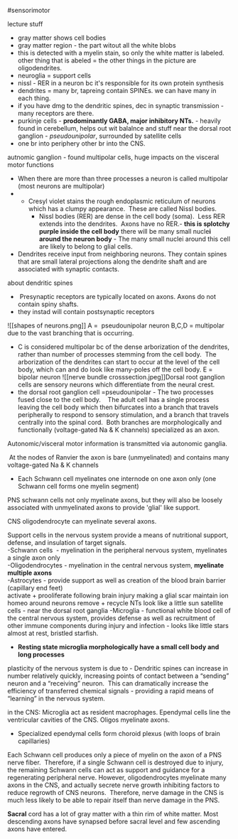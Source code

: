 #sensorimotor 

lecture stuff
- gray matter shows cell bodies
- gray matter region - the part witout all the white blobs
- this is detected with a myelin stain, so only the white matter is labeled. other thing that is abeled = the other things in the picture are oligodendrites. 
- neuroglia = support cells 
- nissl - RER in a neuron bc it's responsible for its own protein synthesis 
- dendrites = many br, tapreing contain SPINEs. we can have many in each thing. 
- if you have dmg to the dendritic spines, dec in synaptic transmission - many receptors are there. 
- purkinje cells - **prodominantly GABA, major inhibitory NTs.** - heavily found in cerebellum, helps out wit balalnce and stuff
near the dorsal root ganglion - *pseudounipolar*, surrounded by satellite cells 
- one br into periphery other br into the CNS. 

autnomic ganglion - found multipolar cells, huge impacts on the visceral motor functions 

- When there are more than three processes a neuron is called multipolar (most neurons are multipolar)
- - Cresyl violet stains the rough endoplasmic reticulum of neurons which has a clumpy appearance.  These are called Nissl bodies.
	- Nissl bodies (RER) are dense in the cell body (soma).  Less RER extends into the dendrites.  Axons have no RER.- **this is splotchy purple inside the cell body**
	there will be many small nucle**i around the neuron body** - The many small nuclei around this cell are likely to belong to glial cells.
- Dendrites receive input from neighboring neurons. They contain spines that are small lateral projections along the dendrite shaft and are associated with synaptic contacts.

about dendritic spines
-  Presynaptic receptors are typically located on axons. Axons do not contain spiny shafts.
- they instad will contain postsynaptic receptors 

![[shapes of neurons.png]]
A =  pseudounipolar neuron
B,C,D = multipolar due to the vast branching that is occurring.  
- C is considered multipolar bc of the dense arborization of the dendrites, rather than number of processes stemming from the cell body.  The arborization of the dendrites can start to occur at the level of the cell body, which can and do look like many-poles off the cell body.
E = bipolar neuron
![[nerve bundle crosssection.jpeg]]Dorsal root ganglion cells are sensory neurons which differentiate from the neural crest.
- the dorsal root ganglion cell =pseudounipolar - The two processes fused close to the cell body.    The adult cell has a single process leaving the cell body which then bifurcates into a branch that travels peripherally to respond to sensory stimulation, and a branch that travels centrally into the spinal cord.  Both branches are morphologically and functionally (voltage-gated Na & K channels) specialized as an axon.

Autonomic/visceral motor information is transmitted via autonomic ganglia.

 At the nodes of Ranvier the axon is bare (unmyelinated) and contains many voltage-gated Na & K channels
-  Each Schwann cell myelinates one internode on one axon only (one Schwann cell forms one myelin segment)

PNS schwann cells not only myelinate axons, but they will also be loosely associated with unmyelinated axons to provide 'glial' like support.

CNS oligodendrocyte can myelinate several axons.

Support cells in the nervous system provide a means of nutritional support, defense, and insulation of target signals.  
-Schwann cells  - myelination in the peripheral nervous system, myelinates a single axon only  
-Oligodendrocytes - myelination in the central nervous system, **myelinate multiple axons**  
-Astrocytes - provide support as well as creation of the blood brain barrier (capillary end feet)  
	activate + prooliferate following brain injury making a glial scar
	maintain ion homeo around neurons 
	remove + recycle NTs
	look like a little sun 
satellite cells - near the dorsal root ganglia
-Microglia - functional white blood cell of the central nervous system, provides defense as well as recruitment of other immune components during injury and infection - looks like little stars almost at rest, bristled starfish. 
- **Resting state microglia morphologically have a small cell body and long processes**

plasticity of the nervous system is due to - Dendritic spines can increase in number relatively quickly, increasing points of contact between a “sending” neuron and a “receiving” neuron.  This can dramatically increase the efficiency of transferred chemical signals - providing a rapid means of “learning” in the nervous system.


in the CNS: Microglia act as resident macrophages. Ependymal cells line the ventricular cavities of the CNS. Oligos myelinate axons.


- Specialized ependymal cells form choroid plexus (with loops of brain capillaries)

Each Schwann cell produces only a piece of myelin on the axon of a PNS nerve fiber.  Therefore, if a single Schwann cell is destroyed due to injury, the remaining Schwann cells can act as support and guidance for a regenerating peripheral nerve. 
However, oligodendrocytes myelinate many axons in the CNS, and actually secrete nerve growth inhibiting factors to reduce regrowth of CNS neurons.  Therefore, nerve damage in the CNS is much less likely to be able to repair itself than nerve damage in the PNS.



**Sacral** cord has a lot of gray matter with a thin rim of white matter. Most descending axons have synapsed before sacral level and few ascending axons have entered.
